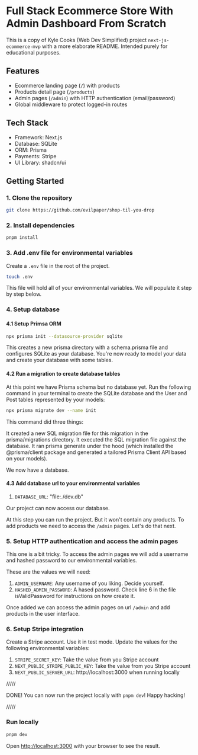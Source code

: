 # Full Stack Ecommerce Store With Admin Dashboard From Scratch

This is a copy of Kyle Cooks (Web Dev Simplified) project `next-js-ecommerce-mvp` with a more elaborate README.
Intended purely for educational purposes.

## Features

- Ecommerce landing page (`/`) with products
- Products detail page (`/products`)
- Admin pages (`/admin`) with HTTP authentication (email/password)
- Global middleware to protect logged-in routes

## Tech Stack

- Framework: Next.js
- Database: SQLite
- ORM: Prisma
- Payments: Stripe
- UI Library: shadcn/ui

## Getting Started

### 1. Clone the repository

```bash
git clone https://github.com/evilpaper/shop-til-you-drop
```

### 2. Install dependencies

```bash
pnpm install
```

### 3. Add .env file for environmental variables

Create a `.env` file in the root of the project.

```bash
touch .env
```

This file will hold all of your environmental variables. We will populate it step by step below.

### 4. Setup database

#### 4.1 Setup Primsa ORM

```bash
npx prisma init --datasource-provider sqlite
```

This creates a new prisma directory with a schema.prisma file and configures SQLite as your database. You're now ready to model your data and create your database with some tables.

#### 4.2 Run a migration to create database tables

At this point we have Prisma schema but no database yet. Run the following command in your terminal to create the SQLite database and the User and Post tables represented by your models:

```bash
npx prisma migrate dev --name init
```

This command did three things:

It created a new SQL migration file for this migration in the prisma/migrations directory.
It executed the SQL migration file against the database.
It ran prisma generate under the hood (which installed the @prisma/client package and generated a tailored Prisma Client API based on your models).

We now have a database.

#### 4.3 Add database url to your environmental variables

1. `DATABASE_URL`: "file:./dev.db"

Our project can now access our database.

At this step you can run the project. But it won't contain any products. To add products we need to access the `/admin` pages. Let's do that next.

### 5. Setup HTTP authentication and access the admin pages

This one is a bit tricky. To access the admin pages we will add a username and hashed password to our environmental variables.

These are the values we will need:

1. `ADMIN_USERNAME`: Any username of you liking. Decide yourself.
1. `HASHED_ADMIN_PASSWORD`: A hased password. Check line 6 in the file isValidPassword for instructions on how create it.

Once added we can access the admin pages on url `/admin` and add products in the user interface.

### 6. Setup Stripe integration

Create a Stripe account. Use it in test mode. Update the values for the following environmental variables:

1. `STRIPE_SECRET_KEY`: Take the value from you Stripe account
1. `NEXT_PUBLIC_STRIPE_PUBLIC_KEY`: Take the value from you Stripe account
1. `NEXT_PUBLIC_SERVER_URL`: http://localhost:3000 when running locally

/////

DONE! You can now run the project locally with `pnpm dev`! Happy hacking!

/////

### Run locally

```bash
pnpm dev
```

Open [http://localhost:3000](http://localhost:3000) with your browser to see the result.
